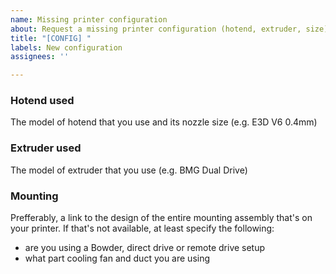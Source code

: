 ```yaml
---
name: Missing printer configuration
about: Request a missing printer configuration (hotend, extruder, size)
title: "[CONFIG] "
labels: New configuration
assignees: ''

---
```


### Hotend used
The model of hotend that you use and its nozzle size (e.g. E3D V6 0.4mm)

### Extruder used
The model of extruder that you use (e.g. BMG Dual Drive)

### Mounting
Prefferably, a link to the design of the entire mounting assembly that's on your printer. If that's not available, at least specify the following:
* are you using a Bowder, direct drive or remote drive setup
* what part cooling fan and duct you are using
